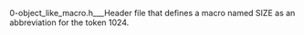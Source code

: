 0-object_like_macro.h___Header file that defines a macro named SIZE as an abbreviation for the token 1024.
